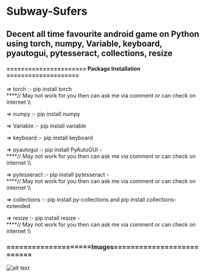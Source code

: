 # Subway-Sufers

## Decent all time favourite android game on Python using torch, numpy, Variable, keyboard, pyautogui, pytesseract, collections, resize 

#### ====================== Package Installation ====================

=> torch :- pip install torch            
****// May not work for you then can ask me via comment or can check on internet \\\\

=> numpy :- pip install numpy

=> Variable :- pip install variable

=> keyboard :- pip install keyboard

=> pyautogui :- pip install PyAutoGUI -     
****// May not work for you then can ask me via comment or can check on internet \\\\

=> pytesseract :- pip install pytesseract -   
****// May not work for you then can ask me via comment or can check on internet \\\\

=> collections :- pip install py-collections and pip install collections-extended

=> resize :- pip install resize -            
****// May not work for you then can ask me via comment or can check on internet \\\\
### ====================Images==========================

![alt text]()
